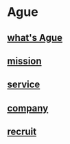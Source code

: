 # Ague

## [what's Ague](/aboout/)

## [mission](/mission/)

## [service](/service/)

## [company](/company/)

## [recruit](/recruit/)